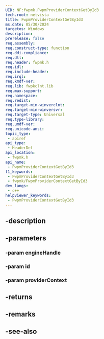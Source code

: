 ```yaml
---
UID: NF:fwpmk.FwpmProviderContextGetById3
tech.root: netvista
title: FwpmProviderContextGetById3
ms.date: 05/30/2024
targetos: Windows
description: 
prerelease: false
req.assembly: 
req.construct-type: function
req.ddi-compliance: 
req.dll: 
req.header: fwpmk.h
req.idl: 
req.include-header: 
req.irql: 
req.kmdf-ver: 
req.lib: fwpkclnt.lib
req.max-support: 
req.namespace: 
req.redist: 
req.target-min-winverclnt: 
req.target-min-winversvr: 
req.target-type: Universal
req.type-library: 
req.umdf-ver: 
req.unicode-ansi: 
topic_type:
 - apiref
api_type:
 - HeaderDef
api_location:
 - fwpmk.h
api_name:
 - FwpmProviderContextGetById3
f1_keywords:
 - FwpmProviderContextGetById3
 - fwpmk/FwpmProviderContextGetById3
dev_langs:
 - c++
helpviewer_keywords:
 - FwpmProviderContextGetById3
---
```


## -description

## -parameters

### -param engineHandle

### -param id

### -param providerContext

## -returns

## -remarks

## -see-also

